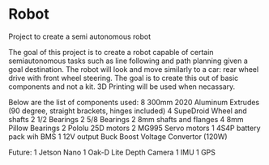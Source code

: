 # Robot
Project to create a semi autonomous robot


The goal of this project is to create a robot capable of certain semiautonomous tasks such as line following and path planning given a goal destination. The robot will look and move similarly to a car: rear wheel drive with front wheel steering. The goal is to create this out of basic components and not a kit. 3D Printing will be used when necassary.

Below are the list of components used:
8 300mm 2020 Aluminum Extrudes (90 degree, straight brackets, hinges included)
4 SupeDroid Wheel and shafts
2 1/2 Bearings
2 5/8 Bearings
2 8mm shafts and flanges
4 8mm Pillow Bearings
2 Pololu 25D motors
2 MG995 Servo motors
1 4S4P battery pack wih BMS
1 12V output Buck Boost Voltage Convertor (120W)

Future:
1 Jetson Nano
1 Oak-D Lite Depth Camera
1 IMU
1 GPS
